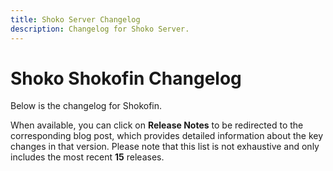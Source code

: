 ```yaml
---
title: Shoko Server Changelog
description: Changelog for Shoko Server.
---
```


# Shoko Shokofin Changelog

Below is the changelog for Shokofin. 

When available, you can click on **Release Notes** to be redirected to the
corresponding blog post, which provides detailed information about the key changes in that version. Please note that
this list is not exhaustive and only includes the most recent **15** releases.

<Changelog filename="shokofin" />